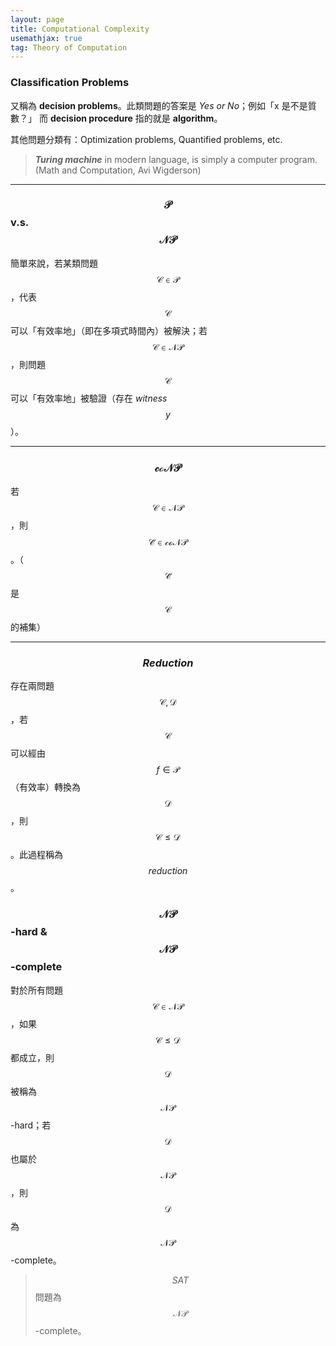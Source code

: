 ```yaml
---
layout: page
title: Computational Complexity
usemathjax: true
tag: Theory of Computation
---
```


### Classification Problems
又稱為 **decision problems**。此類問題的答案是 *Yes or No*；例如「x 是不是質數？」
而 **decision procedure** 指的就是 **algorithm**。

其他問題分類有：Optimization problems, Quantified problems, etc.

> ***Turing machine*** in modern language, is simply a computer program. (Math and Computation, Avi Wigderson)

---

### $$\mathcal{P}$$ v.s. $$\mathcal{NP}$$
簡單來說，若某類問題 $$\mathcal{C \in P}$$，代表 $$\mathcal{C}$$ 可以「有效率地」（即在多項式時間內）被解決；若 $$\mathcal{C \in NP}$$，則問題 $$\mathcal{C}$$ 可以「有效率地」被驗證（存在 *witness* $$y$$）。

---

### $$\mathcal{coNP}$$
若 $$\mathcal{C \in NP}$$，則 $$\mathcal{\bar{C} \in coNP}$$。（$$\mathcal{\bar{C}}$$ 是 $$\mathcal{C}$$ 的補集）

---

### $$Reduction$$
存在兩問題 $$\mathcal{C, D}$$，若 $$\mathcal{C}$$ 可以經由 $$f \in \mathcal{P}$$（有效率）轉換為 $$\mathcal{D}$$，則 $$\mathcal{C \leq D}$$。此過程稱為 $$reduction$$。

### $$\mathcal{NP}$$-hard & $$\mathcal{NP}$$-complete
對於所有問題 $$\mathcal{C \in NP}$$，如果 $$\mathcal{C \leq D}$$ 都成立，則 $$\mathcal{D}$$ 被稱為 $$\mathcal{NP}$$-hard；若 $$\mathcal{D}$$ 也屬於 $$\mathcal{NP}$$，則 $$\mathcal{D}$$ 為 $$\mathcal{NP}$$-complete。

> $$SAT$$ 問題為 $$\mathcal{NP}$$-complete。

